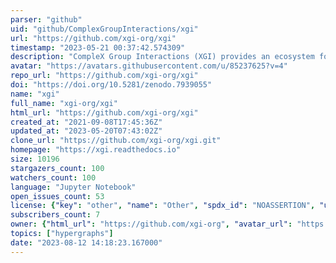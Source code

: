 ```yaml
---
parser: "github"
uid: "github/ComplexGroupInteractions/xgi"
url: "https://github.com/xgi-org/xgi"
timestamp: "2023-05-21 00:37:42.574309"
description: "CompleX Group Interactions (XGI) provides an ecosystem for the analysis and representation of complex systems with group interactions."
avatar: "https://avatars.githubusercontent.com/u/85237625?v=4"
repo_url: "https://github.com/xgi-org/xgi"
doi: "https://doi.org/10.5281/zenodo.7939055"
name: "xgi"
full_name: "xgi-org/xgi"
html_url: "https://github.com/xgi-org/xgi"
created_at: "2021-09-08T17:45:36Z"
updated_at: "2023-05-20T07:43:02Z"
clone_url: "https://github.com/xgi-org/xgi.git"
homepage: "https://xgi.readthedocs.io"
size: 10196
stargazers_count: 100
watchers_count: 100
language: "Jupyter Notebook"
open_issues_count: 53
license: {"key": "other", "name": "Other", "spdx_id": "NOASSERTION", "url": null, "node_id": "MDc6TGljZW5zZTA="}
subscribers_count: 7
owner: {"html_url": "https://github.com/xgi-org", "avatar_url": "https://avatars.githubusercontent.com/u/85237625?v=4", "login": "xgi-org", "type": "Organization"}
topics: ["hypergraphs"]
date: "2023-08-12 14:18:23.167000"
---
```

